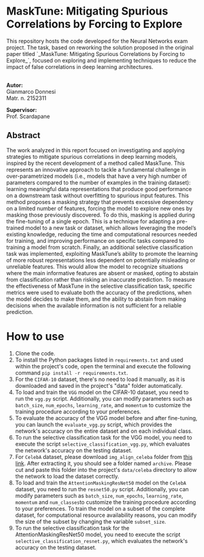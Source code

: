 <h1>MaskTune: Mitigating Spurious Correlations by Forcing to Explore</h1>
This repository hosts the code developed for the Neural Networks exam project. The task, based on reworking the solution proposed in the original paper titled `_MaskTune: Mitigating Spurious Correlations by Forcing to Explore_`, focused on exploring and implementing techniques to reduce the impact of false correlations in deep learning architectures.

<br>
</br>

**Autor:**  
Gianmarco Donnesi  
Matr. n. 2152311

**Supervisor:**  
Prof. Scardapane

## Abstract
The work analyzed in this report focused on investigating and applying strategies to mitigate spurious correlations in deep learning models, inspired by the recent development of a method called MaskTune. This represents an innovative approach to tackle a fundamental challenge in over-parametrized models (i.e., models that have a very high number of parameters compared to the number of examples in the training dataset): learning meaningful data representations that produce good performance on a downstream task without overfitting to spurious input features. This method proposes a masking strategy that prevents excessive dependency on a limited number of features, forcing the model to explore new ones by masking those previously discovered. To do this, masking is applied during the fine-tuning of a single epoch. This is a technique for adapting a pre-trained model to a new task or dataset, which allows leveraging the model’s existing knowledge, reducing the time and computational resources needed for training, and improving performance on specific tasks compared to training a model from scratch. Finally, an additional selective classification task was implemented, exploiting MaskTune’s ability to promote the learning of more robust representations less dependent on potentially misleading or unreliable features. This would allow the model to recognize situations where the main informative features are absent or masked, opting to abstain from classification rather than risking an inaccurate prediction. To measure the effectiveness of MaskTune in the selective classification task, specific metrics were used to evaluate both the accuracy of the predictions, when the model decides to make them, and the ability to abstain from making decisions when the available information is not sufficient for a reliable prediction.

<h1>How to use</h1>

1. Clone the code.
2. To install the Python packages listed in `requirements.txt` and used within the project's code, open the terminal and execute the following command `pip install -r requirements.txt`.
3. For the `CIFAR-10` dataset, there's no need to load it manually, as it is downloaded and saved in the project's "data" folder automatically.
4. To load and train the `VGG` model on the CIFAR-10 dataset, you need to run the `vgg.py` script. Additionally, you can modify parameters such as `batch_size`, `num_epochs`, `learning_rate`, and `momentum` to customize the training procedure according to your preferences.
5. To evaluate the accuracy of the VGG model before and after fine-tuning, you can launch the `evaluate_vgg.py` script, which provides the network's accuracy on the entire dataset and on each individual class.
6. To run the selective classification task for the VGG model, you need to execute the script `selective_classification_vgg.py`, which evaluates the network's accuracy on the testing dataset.
7. For `CelebA` dataset, please download `img_align_celeba` folder from <a href="https://www.kaggle.com/datasets/jessicali9530/celeba-dataset?resource=download-directory">this link</a>. After extracting it, you should see a folder named `archive`. Please cut and paste this folder into the project's `data/celeba` directory to allow the network to load the dataset correctly.
8. To load and train the `AttentionMaskingResNet50` model on the `CelebA` dataset, you need to run the `resnet50.py` script. Additionally, you can modify parameters such as `batch_size`, `num_epochs`, `learning_rate`, `momentum` and `num_classes`to customize the training procedure according to your preferences. To train the model on a subset of the complete dataset, for computational resource availability reasons, you can modify the size of the subset by changing the variable `subset_size`.
9. To run the selective classification task for the AttentionMaskingResNet50 model, you need to execute the script `selective_classification_resnet.py`, which evaluates the network's accuracy on the testing dataset.
